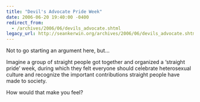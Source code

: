 ```yaml
---
title: "Devil's Advocate Pride Week"
date: 2006-06-20 19:40:00 -0400
redirect_from:
  - /archives/2006/06/devils_advocate.shtml
legacy_url: http://seankerwin.org/archives/2006/06/devils_advocate.shtml
---
```

Not to go starting an argument here, but…

Imagine a group of straight people got together and organized a ‘straight pride’ week, during which they felt everyone should celebrate heterosexual culture and recognize the important contributions straight people have made to society.

How would that make you feel?
